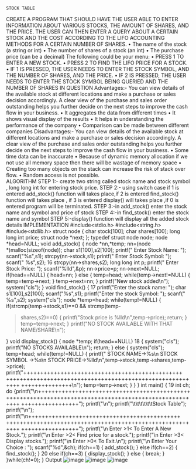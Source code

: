                                                                                                              STOCK TABLE

CREATE A PROGRAM THAT SHOULD HAVE THE USER ABLE TO ENTER INFORMATION ABOUT
					VARIOUS STOCKS, THE AMOUNT OF SHARES, AND THE PRICE. THE USER CAN THEN ENTER A QUERY
					ABOUT A CERTAIN STOCK AND THE COST ACCORDING TO THE LIFO ACCOUNTING METHODS FOR A
	CERTAIN NUMBER OF SHARES.
			• The name of the stock (a string or int)
			• The number of shares of a stock (an int)
			• The purchase price (can be a decimal)
	The following could be your menu:
			• PRESS 1 TO ENTER A NEW STOCK.
			• PRESS 2 TO FIND THE LIFO PRICE FOR A STOCK.
			• IF 1 IS PRESSED, THE USER NEEDS TO ENTER THE STOCK SYMBOL, AND THE NUMBER OF
				SHARES, AND THE PRICE.
			• IF 2 IS PRESSED, THE USER NEEDS TO ENTER THE STOCK SYMBOL BEING QUERIED AND
				THE NUMBER OF SHARES IN QUESTION
Advantages:-
You can view details of the available stock at different locations and make a purchase or sales
decision accordingly. A clear view of the purchase and sales order outstanding helps you
further decide on the next steps to improve the cash flow in your business.
			• It aggregates the data from different times
			• It shows visual display of the results
			• It helps in understanding the performance of the company
			• Comparison can be made between different companies
Disadvantages:-
You can view details of the available stock at different locations and make a purchase or sales
decision accordingly. A clear view of the purchase and sales order outstanding helps you
further decide on the next steps to improve the cash flow in your business.
			• Some time data can be inaccurate
			• Because of dynamic memory allocation if we not use all memory space then there will
				be wastage of memory space
			• Creating too many objects on the stack can increase the risk of stack over flow.
			• Random access is not possible.                                                                                          
ALGORITHM
			STEP 1:- create two string called stock name and stock
							symbol , long long int for entering stock price.
			STEP 2:- using switch case if 1 is entered add_stock()
							function will takes place,if 2 is entered find_stock()
							function will takes place , if 3 is entered display() will
							takes place ,if 0 is entered program will be terminated.
			STEP 3:-in add_stock() enter the stock name and symbol
							and price of stock
			STEP 4:-in find_stock() enter the stock name and symbol
			STEP 5:-display() function will display all the added stock
							details 
			                                                                             IMPLEMENTATION
#include<stdio.h>
#include<string.h>
#include<stdlib.h>
struct node
{
char stock[100];
char shares[100];
long long int price;
struct node *next;
};
typedef struct node node;
node *head=NULL;
void add_stock()
{
node *nn,*temp;
nn=(node *)malloc(sizeof(node));
char s1[100],s2[100];
printf(" Enter Stock Name: ");
scanf("%s",s1);
strcpy(nn->stock,s1);
printf(" Enter Stock Symbol: ");
scanf(" %s",s2);
16
strcpy(nn->shares,s2);
long long int p;
printf(" Enter Stock Price: ");
scanf("%lld",&p);
nn->price=p;
nn->next=NULL;
if(head==NULL)
{
head=nn;
}
else
{
temp=head;
while(temp->next!=NULL)
{
temp=temp->next;
}
temp->next=nn;
}
printf("New stock added\n");
system("cls");
}
void find_stock()
{
17
printf("Enter the stock name: ");
char s1[100],s2[100];
scanf("%s",s1);
printf("Enter the stock Symbol: ");
scanf(" %s",s2);
system("cls");
node *temp=head;
while(temp!=NULL)
{
if(strcmp(temp->stock,s1)==0 && strcmp(temp-
>shares,s2)==0)
{
printf("Stock price is %lld\n",temp->price);
return;
}
temp=temp->next;
}
printf("NO STOCK AVAILABLE WITH THAT NAME/SHARE\n");

}
void display_stock()
{
node *temp;
if(head==NULL)
18
{
system("cls");
printf("NO STOCKS AVAILABLE\n");
return;
}
else
{
system("cls");
temp=head;
while(temp!=NULL)
{
printf(" STOCK NAME->%s\n STOCK SYMBOL ->%s\n
STOCK PRICE->%lld\n",temp->stock,temp->shares,temp->price);
printf("+++++++++++++++++++++++++++++++++++++++++++++++
++++++++++++++++++++++++++++++++++++++++++++++++++++++++++
+++++++++++++++\n");
temp=temp->next;
}
}
}
int main()
{
19
int ch;
do
{printf("\n+++++++++++++++++++++++++++++++++++++++++++++
++++++++++++++++++++++++++++++++++++++++++++++++++++++++++
+++++++++++++++++");
printf("\n");
printf("\t\t\t\t\t\tStock Table");
printf("\n");
printf("\n+++++++++++++++++++++++++++++++++++++++++++++
++++++++++++++++++++++++++++++++++++++++++++++++++++++++++
+++++++++++++++++");
printf("\n Enter >1< To Enter A New Stock.");
printf("\n Enter >2< Find price for a stock.");
printf("\n Enter >3< Display stocks.");
printf("\n Enter >0< To Exit.\n");
 printf("\n Enter Your Choice : ");
scanf("%d",&ch);
if(ch==1)
{
add_stock();
}
else if(ch==2)
{
find_stock();
}
20
else if(ch==3)
{
display_stock();
}
else
{
break;
}
}while(ch!=0);
}
																																													Output
																						 ![image](https://github.com/studcric2022/rohit2022/assets/128765237/f1de18a0-4d58-41b3-a06b-da8d8e4e3b5f)
											                       ![image](https://github.com/studcric2022/rohit2022/assets/128765237/191b3d57-29bf-4bfe-befb-bd0c6fd880e5)
         																		![image](https://github.com/studcric2022/rohit2022/assets/128765237/3e7a2d98-502a-45a3-b5c8-e17e442ee616)

